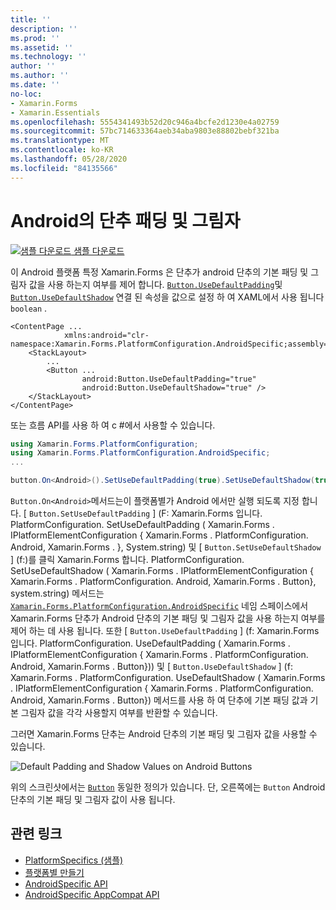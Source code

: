 ```yaml
---
title: ''
description: ''
ms.prod: ''
ms.assetid: ''
ms.technology: ''
author: ''
ms.author: ''
ms.date: ''
no-loc:
- Xamarin.Forms
- Xamarin.Essentials
ms.openlocfilehash: 5554341493b52d20c946a4bcfe2d1230e4a02759
ms.sourcegitcommit: 57bc714633364aeb34aba9803e88802bebf321ba
ms.translationtype: MT
ms.contentlocale: ko-KR
ms.lasthandoff: 05/28/2020
ms.locfileid: "84135566"
---
```

# <a name="button-padding-and-shadows-on-android"></a>Android의 단추 패딩 및 그림자

[![샘플 다운로드](~/media/shared/download.png) 샘플 다운로드](https://docs.microsoft.com/samples/xamarin/xamarin-forms-samples/userinterface-platformspecifics)

이 Android 플랫폼 특정 Xamarin.Forms 은 단추가 android 단추의 기본 패딩 및 그림자 값을 사용 하는지 여부를 제어 합니다. [`Button.UseDefaultPadding`](xref:Xamarin.Forms.PlatformConfiguration.AndroidSpecific.Button.UseDefaultPaddingProperty)및 [`Button.UseDefaultShadow`](xref:Xamarin.Forms.PlatformConfiguration.AndroidSpecific.Button.UseDefaultShadowProperty) 연결 된 속성을 값으로 설정 하 여 XAML에서 사용 됩니다 `boolean` .

```xaml
<ContentPage ...
            xmlns:android="clr-namespace:Xamarin.Forms.PlatformConfiguration.AndroidSpecific;assembly=Xamarin.Forms.Core">
    <StackLayout>
        ...
        <Button ...
                android:Button.UseDefaultPadding="true"
                android:Button.UseDefaultShadow="true" />         
    </StackLayout>
</ContentPage>
```

또는 흐름 API를 사용 하 여 c #에서 사용할 수 있습니다.

```csharp
using Xamarin.Forms.PlatformConfiguration;
using Xamarin.Forms.PlatformConfiguration.AndroidSpecific;
...

button.On<Android>().SetUseDefaultPadding(true).SetUseDefaultShadow(true);
```

`Button.On<Android>`메서드는이 플랫폼별가 Android 에서만 실행 되도록 지정 합니다. [ `Button.SetUseDefaultPadding` ] (F: Xamarin.Forms 입니다. PlatformConfiguration. SetUseDefaultPadding ( Xamarin.Forms . IPlatformElementConfiguration { Xamarin.Forms . PlatformConfiguration. Android, Xamarin.Forms . }, System.string) 및 [ `Button.SetUseDefaultShadow` ] (f:)를 클릭 Xamarin.Forms 합니다. PlatformConfiguration. SetUseDefaultShadow ( Xamarin.Forms . IPlatformElementConfiguration { Xamarin.Forms . PlatformConfiguration. Android, Xamarin.Forms . Button}, system.string) 메서드는 [`Xamarin.Forms.PlatformConfiguration.AndroidSpecific`](xref:Xamarin.Forms.PlatformConfiguration.AndroidSpecific) 네임 스페이스에서 Xamarin.Forms 단추가 Android 단추의 기본 패딩 및 그림자 값을 사용 하는지 여부를 제어 하는 데 사용 됩니다. 또한 [ `Button.UseDefaultPadding` ] (f: Xamarin.Forms 입니다. PlatformConfiguration. UseDefaultPadding ( Xamarin.Forms . IPlatformElementConfiguration { Xamarin.Forms . PlatformConfiguration. Android, Xamarin.Forms . Button})) 및 [ `Button.UseDefaultShadow` ] (f: Xamarin.Forms . PlatformConfiguration. UseDefaultShadow ( Xamarin.Forms . IPlatformElementConfiguration { Xamarin.Forms . PlatformConfiguration. Android, Xamarin.Forms . Button}) 메서드를 사용 하 여 단추에 기본 패딩 값과 기본 그림자 값을 각각 사용할지 여부를 반환할 수 있습니다.

그러면 Xamarin.Forms 단추는 Android 단추의 기본 패딩 및 그림자 값을 사용할 수 있습니다.

![](button-padding-shadow-images/button-padding-and-shadow.png "Default Padding and Shadow Values on Android Buttons")

위의 스크린샷에서는 [`Button`](xref:Xamarin.Forms.Button) 동일한 정의가 있습니다. 단, 오른쪽에는 `Button` Android 단추의 기본 패딩 및 그림자 값이 사용 됩니다.

## <a name="related-links"></a>관련 링크

- [PlatformSpecifics (샘플)](https://docs.microsoft.com/samples/xamarin/xamarin-forms-samples/userinterface-platformspecifics)
- [플랫폼별 만들기](~/xamarin-forms/platform/platform-specifics/index.md#creating-platform-specifics)
- [AndroidSpecific API](xref:Xamarin.Forms.PlatformConfiguration.AndroidSpecific)
- [AndroidSpecific AppCompat API](xref:Xamarin.Forms.PlatformConfiguration.AndroidSpecific.AppCompat)
